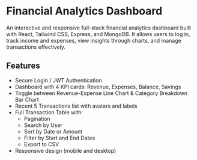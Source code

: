 # Financial Analytics Dashboard
An interactive and responsive full-stack financial analytics dashboard built with React, Tailwind CSS, Express, and MongoDB.
It allows users to log in, track income and expenses, view insights through charts, and manage transactions effectively.

## Features

- Secure Login / JWT Authentication
- Dashboard with 4 KPI cards: Revenue, Expenses, Balance, Savings
- Toggle between Revenue-Expense Line Chart & Category Breakdown Bar Chart
- Recent 5 Transactions list with avatars and labels
- Full Transaction Table with:
    - Pagination
    - Search by User
    - Sort by Date or Amount
    - Filter by Start and End Dates
    - Export to CSV
- Responsive design (mobile and desktop)


